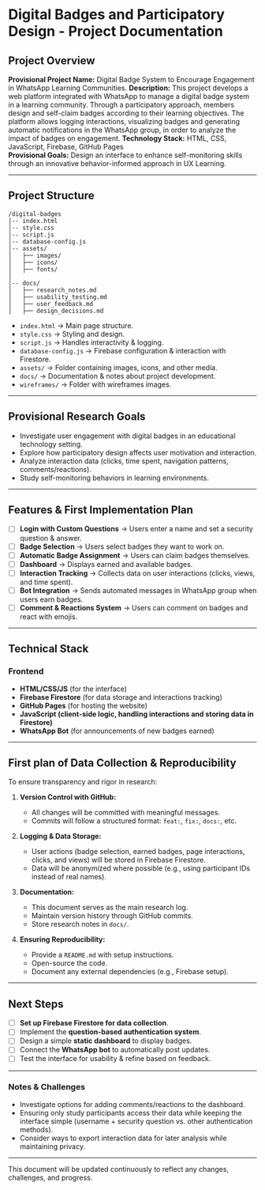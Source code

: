 # Digital Badges and Participatory Design - Project Documentation

## Project Overview
**Provisional Project Name:** Digital Badge System to Encourage Engagement in WhatsApp Learning Communities.
**Description:** This project develops a web platform integrated with WhatsApp to manage a digital badge system in a learning community. Through a participatory approach, members design and self-claim badges according to their learning objectives. The platform allows logging interactions, visualizing badges and generating automatic notifications in the WhatsApp group, in order to analyze the impact of badges on engagement.
**Technology Stack:** HTML, CSS, JavaScript, Firebase, GitHub Pages  
**Provisional Goals:** Design an interface to enhance self-monitoring skills through an innovative behavior-informed approach in UX Learning.

---
## Project Structure
```
/digital-badges
│-- index.html
│-- style.css
│-- script.js
│-- database-config.js
│-- assets/
│   ├── images/
│   ├── icons/
│   ├── fonts/
│
│-- docs/
│   ├── research_notes.md
│   ├── usability_testing.md
│   ├── user_feedback.md
│   ├── design_decisions.md
```
- `index.html` → Main page structure.
- `style.css` → Styling and design.
- `script.js` → Handles interactivity & logging.
- `database-config.js` → Firebase configuration & interaction with Firestore.
- `assets/` → Folder containing images, icons, and other media.
- `docs/` → Documentation & notes about project development.
- `wireframes/` → Folder with wireframes images.

---
## Provisional Research Goals
- Investigate user engagement with digital badges in an educational technology setting.
- Explore how participatory design affects user motivation and interaction.
- Analyze interaction data (clicks, time spent, navigation patterns, comments/reactions).
- Study self-monitoring behaviors in learning environments.

---
## Features & First Implementation Plan
- [ ] **Login with Custom Questions** → Users enter a name and set a security question & answer.
- [ ] **Badge Selection** → Users select badges they want to work on.
- [ ] **Automatic Badge Assignment** → Users can claim badges themselves.
- [ ] **Dashboard** → Displays earned and available badges.
- [ ] **Interaction Tracking** → Collects data on user interactions (clicks, views, and time spent).
- [ ] **Bot Integration** → Sends automated messages in WhatsApp group when users earn badges.
- [ ] **Comment & Reactions System** → Users can comment on badges and react with emojis.

---
## Technical Stack
### **Frontend**
- **HTML/CSS/JS** (for the interface)
- **Firebase Firestore** (for data storage and interactions tracking)
- **GitHub Pages** (for hosting the website)
- **JavaScript (client-side logic, handling interactions and storing data in Firestore)**
- **WhatsApp Bot** (for announcements of new badges earned)

---
## First plan of Data Collection & Reproducibility
To ensure transparency and rigor in research:
1. **Version Control with GitHub:**
   - All changes will be committed with meaningful messages.
   - Commits will follow a structured format: `feat:`, `fix:`, `docs:`, etc.

2. **Logging & Data Storage:**
   - User actions (badge selection, earned badges, page interactions, clicks, and views) will be stored in Firebase Firestore.
   - Data will be anonymized where possible (e.g., using participant IDs instead of real names).

3. **Documentation:**
   - This document serves as the main research log.
   - Maintain version history through GitHub commits.
   - Store research notes in `docs/`.

4. **Ensuring Reproducibility:**
   - Provide a `README.md` with setup instructions.
   - Open-source the code.
   - Document any external dependencies (e.g., Firebase setup).

---

## Next Steps
- [ ] **Set up Firebase Firestore for data collection**.
- [ ] Implement the **question-based authentication system**.
- [ ] Design a simple **static dashboard** to display badges.
- [ ] Connect the **WhatsApp bot** to automatically post updates.
- [ ] Test the interface for usability & refine based on feedback.

---
### Notes & Challenges
- Investigate options for adding comments/reactions to the dashboard.
- Ensuring only study participants access their data while keeping the interface simple (username + security question vs. other authentication methods).
- Consider ways to export interaction data for later analysis while maintaining privacy.

---

This document will be updated continuously to reflect any changes, challenges, and progress.
